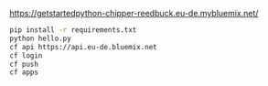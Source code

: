 https://getstartedpython-chipper-reedbuck.eu-de.mybluemix.net/

```sh
pip install -r requirements.txt
python hello.py
cf api https://api.eu-de.bluemix.net
cf login
cf push
cf apps
```